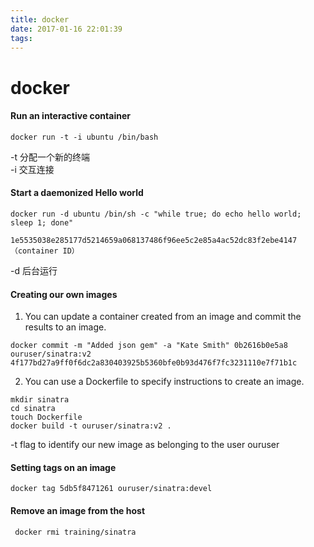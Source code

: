 ```yaml
---
title: docker
date: 2017-01-16 22:01:39
tags:
---
```

# docker

#### Run an interactive container
```
docker run -t -i ubuntu /bin/bash
```
  -t 分配一个新的终端</br>
  -i 交互连接

#### Start a daemonized Hello world

```
docker run -d ubuntu /bin/sh -c "while true; do echo hello world; sleep 1; done"

1e5535038e285177d5214659a068137486f96ee5c2e85a4ac52dc83f2ebe4147（container ID）
```
-d 后台运行

#### Creating our own images

1. You can update a container created from an image and commit the results to an image.
```
docker commit -m "Added json gem" -a "Kate Smith" 0b2616b0e5a8 ouruser/sinatra:v2
4f177bd27a9ff0f6dc2a830403925b5360bfe0b93d476f7fc3231110e7f71b1c
```
2. You can use a Dockerfile to specify instructions to create an image.
```
mkdir sinatra
cd sinatra
touch Dockerfile
docker build -t ouruser/sinatra:v2 .
```
-t flag to identify our new image as belonging to the user ouruser

#### Setting tags on an image

```
docker tag 5db5f8471261 ouruser/sinatra:devel
```
#### Remove an image from the host
```
 docker rmi training/sinatra
```
